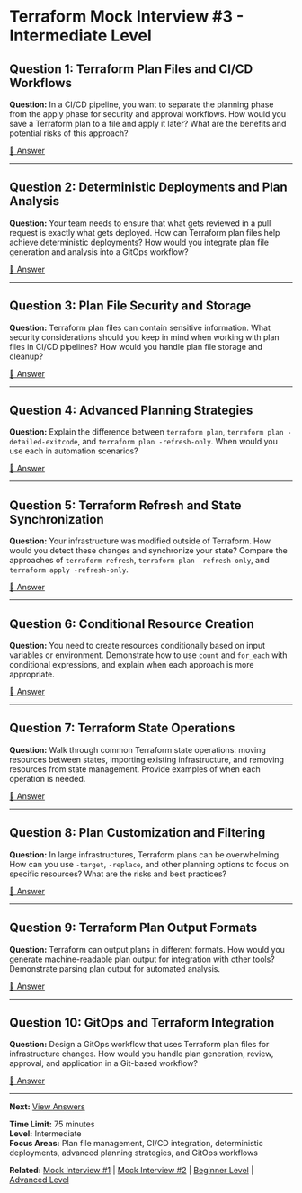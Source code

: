 # Terraform Mock Interview #3 - Intermediate Level

## Question 1: Terraform Plan Files and CI/CD Workflows

**Question:** In a CI/CD pipeline, you want to separate the planning phase from the apply phase for security and approval workflows. How would you save a Terraform plan to a file and apply it later? What are the benefits and potential risks of this approach?

[📖 Answer](mock_3_answers.md#question-1-terraform-plan-files-and-cicd-workflows)

---

## Question 2: Deterministic Deployments and Plan Analysis

**Question:** Your team needs to ensure that what gets reviewed in a pull request is exactly what gets deployed. How can Terraform plan files help achieve deterministic deployments? How would you integrate plan file generation and analysis into a GitOps workflow?

[📖 Answer](mock_3_answers.md#question-2-deterministic-deployments-and-plan-analysis)

---

## Question 3: Plan File Security and Storage

**Question:** Terraform plan files can contain sensitive information. What security considerations should you keep in mind when working with plan files in CI/CD pipelines? How would you handle plan file storage and cleanup?

[📖 Answer](mock_3_answers.md#question-3-plan-file-security-and-storage)

---

## Question 4: Advanced Planning Strategies

**Question:** Explain the difference between `terraform plan`, `terraform plan -detailed-exitcode`, and `terraform plan -refresh-only`. When would you use each in automation scenarios?

[📖 Answer](mock_3_answers.md#question-4-advanced-planning-strategies)

---

## Question 5: Terraform Refresh and State Synchronization

**Question:** Your infrastructure was modified outside of Terraform. How would you detect these changes and synchronize your state? Compare the approaches of `terraform refresh`, `terraform plan -refresh-only`, and `terraform apply -refresh-only`.

[📖 Answer](mock_3_answers.md#question-5-terraform-refresh-and-state-synchronization)

---

## Question 6: Conditional Resource Creation

**Question:** You need to create resources conditionally based on input variables or environment. Demonstrate how to use `count` and `for_each` with conditional expressions, and explain when each approach is more appropriate.

[📖 Answer](mock_3_answers.md#question-6-conditional-resource-creation)

---

## Question 7: Terraform State Operations

**Question:** Walk through common Terraform state operations: moving resources between states, importing existing infrastructure, and removing resources from state management. Provide examples of when each operation is needed.

[📖 Answer](mock_3_answers.md#question-7-terraform-state-operations)

---

## Question 8: Plan Customization and Filtering

**Question:** In large infrastructures, Terraform plans can be overwhelming. How can you use `-target`, `-replace`, and other planning options to focus on specific resources? What are the risks and best practices?

[📖 Answer](mock_3_answers.md#question-8-plan-customization-and-filtering)

---

## Question 9: Terraform Plan Output Formats

**Question:** Terraform can output plans in different formats. How would you generate machine-readable plan output for integration with other tools? Demonstrate parsing plan output for automated analysis.

[📖 Answer](mock_3_answers.md#question-9-terraform-plan-output-formats)

---

## Question 10: GitOps and Terraform Integration

**Question:** Design a GitOps workflow that uses Terraform plan files for infrastructure changes. How would you handle plan generation, review, approval, and application in a Git-based workflow?

[📖 Answer](mock_3_answers.md#question-10-gitops-and-terraform-integration)

---

**Next:** [View Answers](mock_3_answers.md)

**Time Limit:** 75 minutes  
**Level:** Intermediate  
**Focus Areas:** Plan file management, CI/CD integration, deterministic deployments, advanced planning strategies, and GitOps workflows

**Related:** [Mock Interview #1](mock_1_questions.md) | [Mock Interview #2](mock_2_questions.md) | [Beginner Level](../beginner/) | [Advanced Level](../advanced/)
